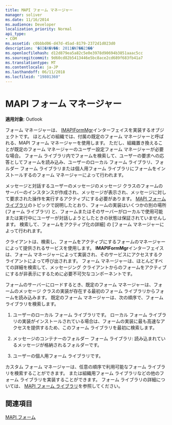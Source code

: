 ```yaml
---
title: MAPI フォーム マネージャー
manager: soliver
ms.date: 11/16/2014
ms.audience: Developer
localization_priority: Normal
api_type:
- COM
ms.assetid: c0bbbd06-d47d-45ad-8179-2372d1d023d0
description: '�ŏI�X�V��: 2011�N7��23��'
ms.openlocfilehash: d12d879ea5a82c5e0e3978d90694b3851aaac5cc
ms.sourcegitcommit: 9d60cd82b5413446e5bc8ace2cd689f683fb41a7
ms.translationtype: MT
ms.contentlocale: ja-JP
ms.lasthandoff: 06/11/2018
ms.locfileid: "19801360"
---
```

# <a name="mapi-form-manager"></a>MAPI フォーム マネージャー

  
  
**適用対象**: Outlook 
  
フォーム マネージャーは、 [IMAPIFormMgr](imapiformmgriunknown.md)インターフェイスを実装するオブジェクトです。 ほとんどの組織では、付属の既定のフォーム マネージャーと呼ばれる、MAPI フォーム マネージャーを使用します。 ただし、組織置き換えることが既定のフォーム マネージャーのユーザー設定フォーム マネージャーが必要な場合。 フォーム ライブラリ内でフォームを検索して、ユーザーの要求への応答としてフォームを読み込み、ユーザーのローカル フォーム ライブラリ、フォルダー フォーム ライブラリまたは個人用フォーム ライブラリにフォームをインストールするのフォーム マネージャーによって行われます。 
  
メッセージと対話するユーザーのメッセージのメッセージ クラスのフォームのサーバーのインスタンスが作成され、メッセージが表示され、メッセージに対して要求された操作を実行するアクティブにする必要があります。 [MAPI フォーム ライブラリ](mapi-form-libraries.md)のトピックで説明したとおり、フォームの実装はいくつかの別の場所 (フォーム ライブラリ) と、フォームまたはそのサーバーがローカルで使用可能または実行中にユーザーが対話しようとしたときの状態は保証されていませんします。 検索して、フォームをアクティブ化の詳細] の [フォーム マネージャーによって行われます。
  
クライアントは、検索し、フォームをアクティブにするフォームのマネージャーによって提供されるサービスを使用します。 **IMAPIFormMgr**インターフェイスは、フォーム マネージャーによって実装され、そのサービスにアクセスするクライアントによって呼び出されます。 フォーム マネージャーは、ほとんどすべての詳細を検索して、メッセージング クライアントからのフォームをアクティブにするが非表示にするために必要不可欠なコンポーネントです。 
  
フォームのサーバーにロードするとき、既定のフォーム マネージャーは、フォームのメッセージ クラスの実装が存在する最初のフォーム ライブラリからフォームを読み込みます。 既定のフォーム マネージャーは、次の順序で、フォーム ライブラリを検索します。
  
1. ユーザーのローカル フォーム ライブラリです。 ローカル フォーム ライブラリの実装がインストールされている場合は、フォームの実装に最も高速なアクセスを提供するため、このフォーム ライブラリを最初に検索します。
    
2. メッセージのコンテナーのフォルダー フォーム ライブラリ: 読み込まれているメッセージが格納されるフォルダーです。
    
3. ユーザーの個人用フォーム ライブラリです。
    
カスタム フォーム マネージャーは、任意の順序で利用可能なフォーム ライブラリを検索することができます。 または組織用フォーム ライブラリなどの他のフォーム ライブラリを実装することができます。 フォーム ライブラリの詳細については、 [MAPI フォーム ライブラリ](mapi-form-libraries.md)を参照してください。 
  
## <a name="see-also"></a>関連項目



[MAPI フォーム](mapi-forms.md)

